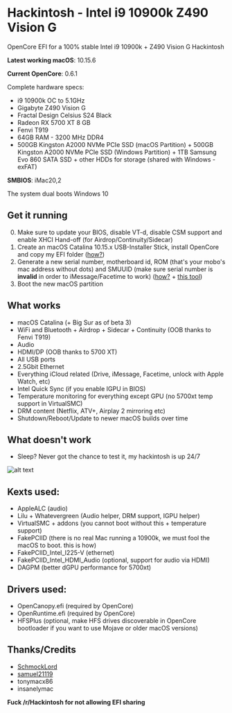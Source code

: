# Hackintosh - Intel i9 10900k Z490 Vision G
OpenCore EFI for a 100% stable Intel i9 10900k + Z490 Vision G Hackintosh

**Latest working macOS**: 10.15.6

**Current OpenCore**: 0.6.1

Complete hardware specs:
- i9 10900k OC to 5.1GHz
- Gigabyte Z490 Vision G
- Fractal Design Celsius S24 Black 
- Radeon RX 5700 XT 8 GB
- Fenvi T919
- 64GB RAM - 3200 MHz DDR4
- 500GB Kingston A2000 NVMe PCIe SSD (macOS Partition) + 500GB Kingston A2000 NVMe PCIe SSD (Windows Partition) + 1TB Samsung Evo 860 SATA SSD + other HDDs for storage (shared with Windows - exFAT)

**SMBIOS**: iMac20,2

The system dual boots Windows 10

## Get it running
0. Make sure to update your BIOS, disable VT-d, disable CSM support and enable XHCI Hand-off (for Airdrop/Continuity/Sidecar)
1. Create an macOS Catalina 10.15.x USB-Installer Stick, install OpenCore and copy my EFI folder ([how?](https://github.com/SchmockLord/Hackintosh-Intel-i9-10900k-Gigabyte-Z490-Vision-D#installation-notes))
2. Generate a new serial number, motherboard id, ROM (that's your mobo's mac address without dots) and SMUUID (make sure serial number is **invalid** in order to iMessage/Facetime to work) ([how?](https://hackintosh.gitbook.io/-r-hackintosh-vanilla-desktop-guide/config.plist-per-hardware/skylake#explanation-5) + [this tool](http://mackie100projects.altervista.org/download-clover-configurator/))
3. Boot the new macOS partition

## What works
- macOS Catalina (+ Big Sur as of beta 3)
- WiFi and Bluetooth + Airdrop + Sidecar + Continuity (OOB thanks to Fenvi T919)
- Audio
- HDMI/DP (OOB thanks to 5700 XT)
- All USB ports
- 2.5Gbit Ethernet
- Everything iCloud related (Drive, iMessage, Facetime, unlock with Apple Watch, etc)
- Intel Quick Sync (if you enable IGPU in BIOS)
- Temperature monitoring for everything except GPU (no 5700xt temp support in VirtualSMC)
- DRM content (Netflix, ATV+, Airplay 2 mirroring etc)
- Shutdown/Reboot/Update to newer macOS builds over time

## What doesn't work
- Sleep? Never got the chance to test it, my hackintosh is up 24/7

![alt text](https://i.imgur.com/hn6s1Ik.jpg "neofetch")

## Kexts used:
- AppleALC (audio)
- Lilu + Whatevergreen (Audio helper, DRM support, IGPU helper)
- VirtualSMC + addons (you cannot boot without this + temperature support)
- FakePCIID (there is no real Mac running a 10900k, we must fool the macOS to boot. this is how)
- FakePCIID_Intel_I225-V (ethernet)
- FakePCIID_Intel_HDMI_Audio (optional, support for audio via HDMI)
- DAGPM (better dGPU performance for 5700xt)

## Drivers used:
- OpenCanopy.efi (required by OpenCore)
- OpenRuntime.efi (required by OpenCore)
- HFSPlus (optional, make HFS drives discoverable in OpenCore bootloader if you want to use Mojave or older macOS versions)

## Thanks/Credits
- [SchmockLord](https://github.com/SchmockLord/Hackintosh-Intel-i9-10900k-Gigabyte-Z490-Vision-D)
- [samuel21119](https://github.com/samuel21119/Intel-i9-10900-Gigabyte-Z490-Vision-G-Hackintosh)
- tonymacx86
- insanelymac


**Fuck /r/Hackintosh for not allowing EFI sharing**
